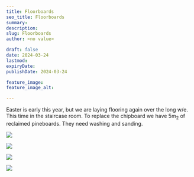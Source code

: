 ```yaml
---
title: Floorboards
seo_title: Floorboards
summary: 
description: 
slug: Floorboards
author: <no value>

draft: false
date: 2024-03-24
lastmod: 
expiryDate: 
publishDate: 2024-03-24

feature_image: 
feature_image_alt: 

---
```

Easter is early this year, but we are laying flooring again over the long w/e. This time in the staircase room.
To replace the chipboard we have 5m<sub>2</sub> of reclaimed pineboards. They need washing and sanding.


![](/images/0511.jpeg)

![](/images/0512.jpeg)

![](/images/0514.jpeg)

![](/images/0516.jpeg)